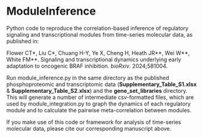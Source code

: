 # ModuleInference
Python code to reproduce the correlation-based inference of regulatory signaling and transcriptional modules from time-series molecular data, as published in:

Flower CT*, Liu C*, Chuang H-Y, Ye X, Cheng H, Heath JR**, Wei W**, White FM**. Signaling and transcriptional dynamics underlying early adaptation to oncogenic BRAF inhibition. _bioRxiv_. 2024;581004.

Run module_inference.py in the same directory as the published phosphoproteomic and transcriptomic data (**Supplementary_Table_S1.xlsx** & **Supplementary_Table_S2.xlsx**) and the **gene_set_libraries** directory. This will generate a number of intermediate csv-formatted files, which are used by module_integration.py to graph the dynamics of each regulatory module and to calculate the pairwise meta-correlation between modules.

If you make use of this code or framework for analysis of time-series molecular data, please cite our corresponding manuscript above.
